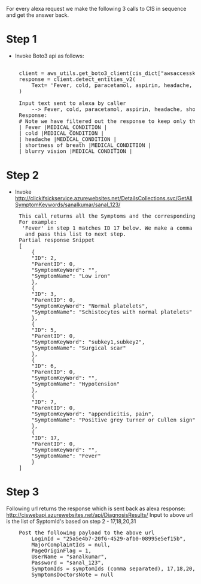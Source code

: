 For every alexa request we make the following 3 calls to CIS in sequence and get the answer back.
# Step 1
- Invoke Boto3 api as follows:
<pre>  
    client = aws_utils.get_boto3_client(cis_dict["awsaccesskeyid"], cis_dict["awssecretaccesskey"], 'comprehendmedical')
    response = client.detect_entities_v2(
        Text= 'Fever, cold, paracetamol, aspirin, headache, shortness of breath, blurry vision, mango, lemonade, mahesh'
    )
   
    Input text sent to alexa by caller 
        --> Fever, cold, paracetamol, aspirin, headache, shortness of breath, blurry vision, mango, lemonade, mahesh
    Response:
    # Note we have filtered out the response to keep only the Medical Condition
    | Fever |MEDICAL_CONDITION |
    | cold |MEDICAL_CONDITION |
    | headache |MEDICAL_CONDITION |
    | shortness of breath |MEDICAL_CONDITION |
    | blurry vision |MEDICAL_CONDITION |
</pre>

# Step 2
- Invoke http://clickifsickservice.azurewebsites.net/DetailsCollections.svc/GetAllSymptomKeywords/sanalkumar/sanal_123/
<pre>
    This call returns all the Symptoms and the corresponding Id's configured in the CIS system.
    For example:
     'Fever' in step 1 matches ID 17 below. We make a comma separated list of relevant symptom id's 
      and pass this list to next step.
    Partial response Snippet
    [
        {
        "ID": 2,
        "ParentID": 0,
        "SymptomKeyWord": "",
        "SymptomName": "Low iron"
        },
        {
        "ID": 3,
        "ParentID": 0,
        "SymptomKeyWord": "Normal platelets",
        "SymptomName": "Schistocytes with normal platelets"
        },
        {
        "ID": 5,
        "ParentID": 0,
        "SymptomKeyWord": "subkey1,subkey2",
        "SymptomName": "Surgical scar"
        },
        {
        "ID": 6,
        "ParentID": 0,
        "SymptomKeyWord": "",
        "SymptomName": "Hypotension"
        },
        {
        "ID": 7,
        "ParentID": 0,
        "SymptomKeyWord": "appendicitis, pain",
        "SymptomName": "Positive grey turner or Cullen sign"
        },
        {
        "ID": 17,
        "ParentID": 0,
        "SymptomKeyWord": "",
        "SymptomName": "Fever"
        }
    ]
</pre>

# Step 3
  Following url  returns the response which is sent back as alexa response:
  http://ciswebapi.azurewebsites.net/api/DiagnosisResults/
  Input to above url is the list of SyptomId's based on step 2 - 17,18,20,31
<pre>
    Post the following payload to the above url
        LoginId = "25a5e4b7-20f6-4529-afb0-08995e5ef15b",
        MajorComplaintIds = null,
        PageOriginFlag = 1,
        UserName = "sanalkumar",
        Password = "sanal_123",
        SymptomIds = symptomIds (comma separated), 17,18,20,31
        SymptomsDoctorsNote = null
</pre>
